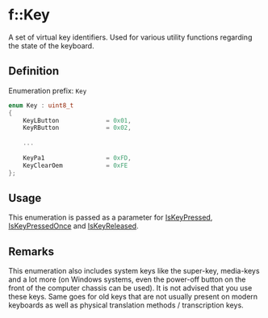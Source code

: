 # f::Key
A set of virtual key identifiers. Used for various utility functions regarding the state of the keyboard.

## Definition
Enumeration prefix: `Key`
```C++
enum Key : uint8_t
{
    KeyLButton             = 0x01,
    KeyRButton             = 0x02,
    
    ...
    
    KeyPa1                 = 0xFD,
    KeyClearOem            = 0xFE 
};
```

## Usage
This enumeration is passed as a parameter for [IsKeyPressed](IsKeyPressed_func.md), 
[IsKeyPressedOnce](IsKeyPressedOnce_func.md) and [IsKeyReleased](IsKeyReleased_func.md).

## Remarks
This enumeration also includes system keys like the super-key, media-keys and a lot more (on Windows systems, even the 
power-off button on the front of the computer chassis can be used). It is not advised that you use these keys. Same goes
for old keys that are not usually present on modern keyboards as well as physical translation methods / transcription 
keys.
